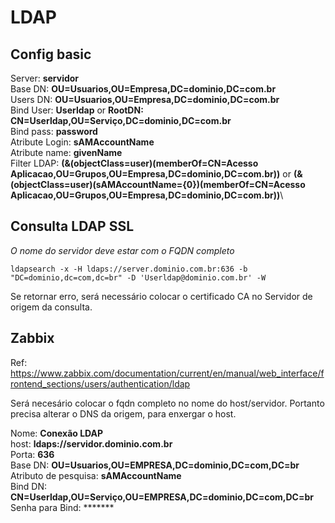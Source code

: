 # LDAP

## Config basic

Server: **servidor**\
Base DN: **OU=Usuarios,OU=Empresa,DC=dominio,DC=com.br**\
Users DN: **OU=Usuarios,OU=Empresa,DC=dominio,DC=com.br**\
Bind User: **Userldap** or **RootDN: CN=Userldap,OU=Serviço,DC=dominio,DC=com.br**\
Bind pass: **password**\
Atribute Login: **sAMAccountName**\
Atribute name: **givenName**\
Filter LDAP: **(&(objectClass=user)(memberOf=CN=Acesso Aplicacao,OU=Grupos,OU=Empresa,DC=dominio,DC=com.br))** or 
**(&(objectClass=user)(sAMAccountName={0})(memberOf=CN=Acesso Aplicacao,OU=Grupos,OU=Empresa,DC=dominio,DC=com.br))**\



## Consulta LDAP SSL
*O nome do servidor deve estar com o FQDN completo*
```
ldapsearch -x -H ldaps://server.dominio.com.br:636 -b "DC=dominio,dc=com,dc=br" -D 'Userldap@dominio.com.br' -W
```
Se retornar erro, será necessário colocar o certificado CA no Servidor de origem da consulta.


## Zabbix

Ref: <https://www.zabbix.com/documentation/current/en/manual/web_interface/frontend_sections/users/authentication/ldap>

Será necesário colocar o fqdn completo no nome do host/servidor. Portanto precisa alterar o DNS da origem, para enxergar o host.

Nome: **Conexão LDAP**\
host: **ldaps://servidor.dominio.com.br**\
Porta: **636**\
Base DN: **OU=Usuarios,OU=EMPRESA,DC=dominio,DC=com,DC=br**\
Atributo de pesquisa: **sAMAccountName**\
Bind DN: **CN=Userldap,OU=Serviço,OU=EMPRESA,DC=dominio,DC=com,DC=br**\
Senha para Bind: *******
